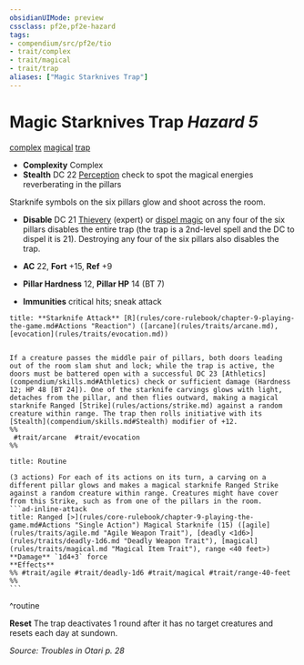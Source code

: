 ```yaml
---
obsidianUIMode: preview
cssclass: pf2e,pf2e-hazard
tags:
- compendium/src/pf2e/tio
- trait/complex
- trait/magical
- trait/trap
aliases: ["Magic Starknives Trap"]
---
```

# Magic Starknives Trap *Hazard 5*  
[complex](complex.md "Complex Hazard Trait")  [magical](magical.md "Magical Item Trait")  [trap](trap.md "Trap Hazard Trait")  

- **Complexity** Complex
- **Stealth** DC 22 [Perception](skills.md#Perception) check to spot the magical energies reverberating in the pillars  

Starknife symbols on the six pillars glow and shoot across the room.

- **Disable** DC 21 [Thievery](skills.md#Thievery) (expert) or [dispel magic](dispel-magic.md) on any four of the six pillars disables the entire trap (the trap is a 2nd-level spell and the DC to dispel it is 21). Destroying any four of the six pillars also disables the trap.  

- **AC** 22, **Fort** +15, **Ref** +9
- **Pillar Hardness** 12, **Pillar HP** 14 (BT 7)
- **Immunities** critical hits; sneak attack

```ad-embed-ability
title: **Starknife Attack** [R](rules/core-rulebook/chapter-9-playing-the-game.md#Actions "Reaction") ([arcane](rules/traits/arcane.md), [evocation](rules/traits/evocation.md))


If a creature passes the middle pair of pillars, both doors leading out of the room slam shut and lock; while the trap is active, the doors must be battered open with a successful DC 23 [Athletics](compendium/skills.md#Athletics) check or sufficient damage (Hardness 12; HP 48 [BT 24]). One of the starknife carvings glows with light, detaches from the pillar, and then flies outward, making a magical starknife Ranged [Strike](rules/actions/strike.md) against a random creature within range. The trap then rolls initiative with its [Stealth](compendium/skills.md#Stealth) modifier of +12.  
%%
 #trait/arcane  #trait/evocation 
%%
```

````ad-pf2-summary
title: Routine

(3 actions) For each of its actions on its turn, a carving on a different pillar glows and makes a magical starknife Ranged Strike against a random creature within range. Creatures might have cover from this Strike, such as from one of the pillars in the room.
```ad-inline-attack
title: Ranged [>](rules/core-rulebook/chapter-9-playing-the-game.md#Actions "Single Action") Magical Starknife (15) ([agile](rules/traits/agile.md "Agile Weapon Trait"), [deadly <1d6>](rules/traits/deadly-1d6.md "Deadly Weapon Trait"), [magical](rules/traits/magical.md "Magical Item Trait"), range <40 feet>)
**Damage** `1d4+3` force 
**Effects** 
%% #trait/agile #trait/deadly-1d6 #trait/magical #trait/range-40-feet %%
```
````
^routine

**Reset** The trap deactivates 1 round after it has no target creatures and resets each day at sundown.  

*Source: Troubles in Otari p. 28*